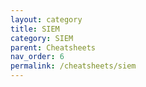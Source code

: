 ```yaml
---
layout: category
title: SIEM
category: SIEM
parent: Cheatsheets
nav_order: 6
permalink: /cheatsheets/siem
---
```

